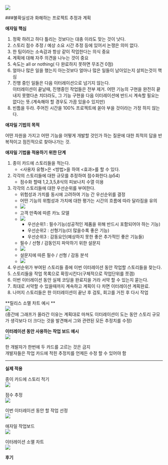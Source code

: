 ![](agaile_book.jpg)

###불확실성과 화해하는 프로젝트 추정과 계획 </br>

**애자일 핵심** </br>

1. 정확 하려고 하다 틀리는 것보다는 대충 이라도 맞는 것이 낫다.
2. 스토리 점수 추정 / 예상 소요 시간 추정 등에 있어서 논쟁은 의미 없다. 
3. 한 팀이라는 소속감과 항상 같이 작업한다는 의식 중요  
4. 계획에 대해 자주 의견을 나누는 것이 중요 
5. 속도는 all or nothing( 다 완료하지 못하면 무조건 0점)
6. 얼마나 많은 일을 했는지 아는것보다 얼마나 많은 일들이 남아있는지 살피는것이 핵심
7. 진행 중인 일들은 다음 이터레이션으로 넘기지 않는다.</br>
이터레이션이 끝날때, 진행중인 작업들은 전부 제거. 어떤 기능의 구현을 완전히 끝내지 못했다손 치더라도, 그 기능 구현을 다음 이터레이션에 반드시 계속할 필요는 없다는 뜻.(계속해야 할 경우도 가끔 있을수 있지만)
8. 빈틈을 두라. 주어진 시간을 100% 프로젝트에 쏟아 부을 것이라는 가정 하지 않는다. </br>

**애자일 기법의 목적** </br>

어떤 자원을 가지고 어떤 기능을 어떻게 개발할 것인가 하는 질문에 대한 최적의 답을 반복적이고 점진적으로 찾아나가는 것.

**애자일 기법을 적용하기 위한 단계**</br>
1. 종이 카드에 스토리들을 적는다.
    - <사용자 유형>은 <방법>을 하여 <효과>를 할 수 있다. 
2. 각각의 스토리들에 대한 규모를 추정하여 점수화한다.(p54)
    - 점수화 할때 1,2,3,5,8식의 피보나치 수열 이용
3. 각각의 스토리들에 대한 우선순위를 부여한다.
    - 위험성과 가치를 동시에 고려하여 기능 간 우선순위를 결정
    - 어떤 기능의 위험성과 가치에 대한 평가는 시간의 흐름에 따라 달라짐을 유의
    - ![](agaile_우선순위.png) 
    - 고객 만족에 따른 카노 모델
    - ![](agaile_konomodel.PNG)
        - 우선순위1 : 필수기능(성공적인 제품을 위해 반드시 포함되어야 하는 기능)
        - 우선순위2 : 선형기능(더 많을수록 좋은 기능)
        - 우선순위3 : 감동요인(예상하지 못한 좋은 추가적인 좋은 기능들) 
    - 필수 / 선형 / 감동인지 파악하기 위한 설문지 
    - ![](agaile_설문지.PNG)
    - 설문지에 따른 필수 / 선형 / 감동 분석 
    - ![](agaile_설문지분석법.PNG)
4. 우선순위가 부여된 스토리들 중에 이번 이터레이션 동안 작업할 스토리들을 찾는다.
5. 스토리들을 작업 목록으로 확장시킨다(구체적으로 작업단위를 쪼갬) 
6. 이번 이터레이션 동안 실제 코딩을 완료지을 거라 서약 할 수 있는지 묻는다.
7. 최대로 서약할 수 있을때까지 계속하고 계획이 다 차면 이터레이션 계획완료.
8. 나머지 스토리들은 한 이터레이션이 끝난 후 검토, 회고를 거친 후 다시 작업

**릴리스 소멸 차트 예시 ** </br>
![](agaile_이터레이션소멸차트.png)</br>
(중간에 그래프가 올라간 이유는 계획대로 마쳐도 이터레이션이 도는 동안 스토리 규모가 생각보다 더 크다는 것을 발견해서 그와 관련된 모든 추정치를 수정) 

**이터레이션 동안 사용하는 작업 보드 예시**</br>
![](agaile_jobboard.PNG)

한 개발자가 한번에 두 카드를 고르는 것은 금지 </br>
개발자들은 작업 카드에 적힌 추정치를 언제든 수정 할 수 있어야 함</br>



---

**실제 적용** </br>

종이 카드에 스토리 적기 </br>
![](agaile_card.jpg)

점수 추정</br>
![](agaile_score.jpg)

이번 이터레이션 동안 할 작업 선정</br>
![](agaile_card2.jpg)

애자일 작업보드</br>
![](agaile_jobboard.jpg)

이터레이션 소멸 차트 </br>
![](agaile_burndownchart.jpg)

**후기**</br>


